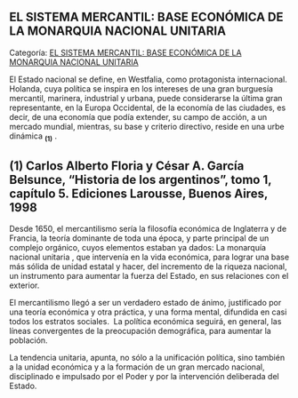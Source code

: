 ## EL SISTEMA MERCANTIL: BASE ECONÓMICA DE LA MONARQUIA NACIONAL UNITARIA

Categoría: [EL SISTEMA MERCANTIL: BASE ECONÓMICA DE LA MONARQUIA NACIONAL UNITARIA](http://descubrircorrientes.com.ar/2012/index.php/595-historia-desde-el-origen-hasta-1814/corrientes-en-el-siglo-xvii-periodo-1600-1750/el-sistema-mercantil-base-economica-de-la-monarquia-nacional-unitaria)

El Estado nacional se define, en Westfalia, como protagonista internacional.  Holanda, cuya política se inspira en los intereses de una gran burguesía mercantil, marinera, industrial y urbana, puede considerarse la última gran representante, en la Europa Occidental, de la economía de las ciudades, es decir, de una economía que podía extender, su campo de acción, a un mercado mundial, mientras, su base y criterio directivo, reside en una urbe dinámica <sub><strong><span><span>(1)</span></span></strong></sub> .

## **(1) Carlos Alberto Floria y César A. García Belsunce, “Historia de los argentinos”, tomo 1, capítulo 5. Ediciones Larousse, Buenos Aires, 1998**

Desde 1650, el mercantilismo sería la filosofía económica de Inglaterra y de Francia, la teoría dominante de toda una época, y parte principal de un complejo orgánico, cuyos elementos estaban ya dados: La monarquía nacional unitaria , que intervenía en la vida económica, para lograr una base más sólida de unidad estatal y hacer, del incremento de la riqueza nacional, un instrumento para aumentar la fuerza del Estado, en sus relaciones con el exterior.

El mercantilismo llegó a ser un verdadero estado de ánimo, justificado por una teoría económica y otra práctica, y una forma mental, difundida en casi todos los estratos sociales.  La política económica seguirá, en general, las líneas convergentes de la preocupación demográfica, para aumentar la población.

La tendencia unitaria, apunta, no sólo a la unificación política, sino también a la unidad económica y a la formación de un gran mercado nacional, disciplinado e impulsado por el Poder y por la intervención deliberada del Estado.